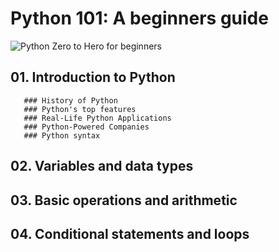 # Python 101: A beginners guide
![Python Zero to Hero for beginners](https://github.com/shaik-basha-kbr/python-for-beginners/assets/149929179/a45eda1c-3726-41ad-b545-ef7dc0b953e9)
## 01. Introduction to Python
       ### History of Python
       ### Python's top features
       ### Real-Life Python Applications
       ### Python-Powered Companies
       ### Python syntax
## 02. Variables and data types
## 03. Basic operations and arithmetic
## 04. Conditional statements and loops
